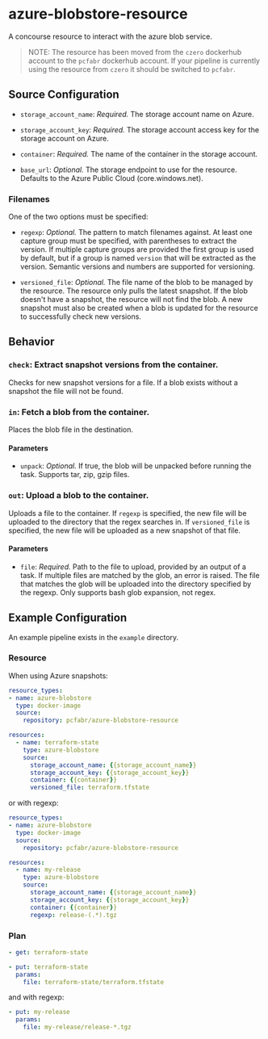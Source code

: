# azure-blobstore-resource
A concourse resource to interact with the azure blob service.

> NOTE: The resource has been moved from the `czero` dockerhub account to the `pcfabr` dockerhub
> account. If your pipeline is currently using the resource from `czero` it should be switched
> to `pcfabr`.

## Source Configuration

* `storage_account_name`: *Required.* The storage account name on Azure.

* `storage_account_key`: *Required.* The storage account access key for the storage account on Azure.

* `container`: *Required.* The name of the container in the storage account.

* `base_url`: *Optional.* The storage endpoint to use for the resource. Defaults to the
  Azure Public Cloud (core.windows.net).

### Filenames

One of the two options must be specified:

* `regexp`: *Optional.* The pattern to match filenames against. At least one capture group
  must be specified, with parentheses to extract the version. If multiple capture groups are
  provided the first group is used by default, but if a group is named `version` that will
  be extracted as the version. Semantic versions and numbers are supported for versioning.

* `versioned_file`: *Optional.* The file name of the blob to be managed by the resource.
  The resource only pulls the latest snapshot. If the blob doesn't have a snapshot, the
  resource will not find the blob. A new snapshot must also be created when a blob is
  updated for the resource to successfully check new versions.

## Behavior

### `check`: Extract snapshot versions from the container.

Checks for new snapshot versions for a file. If a blob exists without a snapshot
the file will not be found.

### `in`: Fetch a blob from the container.

Places the blob file in the destination.

#### Parameters

* `unpack`: *Optional.* If true, the blob will be unpacked before running the task. Supports
  tar, zip, gzip files.

### `out`: Upload a blob to the container.

Uploads a file to the container. If `regexp` is specified, the new file will be uploaded
to the directory that the regex searches in. If `versioned_file` is specified, the
new file will be uploaded as a new snapshot of that file.

#### Parameters

* `file`: *Required.* Path to the file to upload, provided by an output of a task. If multiple
  files are matched by the glob, an error is raised. The file that matches the glob will be
  uploaded into the directory specified by the regexp. Only supports bash glob expansion, not
  regex.

## Example Configuration

An example pipeline exists in the `example` directory.

### Resource

When using Azure snapshots:

```yaml
resource_types:
- name: azure-blobstore
  type: docker-image
  source:
    repository: pcfabr/azure-blobstore-resource

resources:
  - name: terraform-state
    type: azure-blobstore
    source:
      storage_account_name: {{storage_account_name}}
      storage_account_key: {{storage_account_key}}
      container: {{container}}
      versioned_file: terraform.tfstate
```

or with regexp:

```yaml
resource_types:
- name: azure-blobstore
  type: docker-image
  source:
    repository: pcfabr/azure-blobstore-resource

resources:
  - name: my-release
    type: azure-blobstore
    source:
      storage_account_name: {{storage_account_name}}
      storage_account_key: {{storage_account_key}}
      container: {{container}}
      regexp: release-(.*).tgz
```

### Plan

```yaml
- get: terraform-state
```

```yaml
- put: terraform-state
  params:
    file: terraform-state/terraform.tfstate
```

and with regexp:

```yaml
- put: my-release
  params:
    file: my-release/release-*.tgz
```
